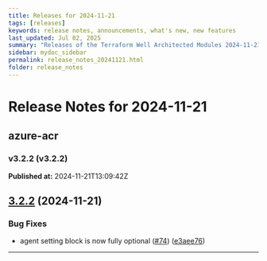 ```yaml
---
title: Releases for 2024-11-21
tags: [releases]
keywords: release notes, announcements, what's new, new features
last_updated: Jul 02, 2025
summary: "Releases of the Terraform Well Architected Modules 2024-11-21"
sidebar: mydoc_sidebar
permalink: release_notes_20241121.html
folder: release_notes
---
```


# Release Notes for 2024-11-21

## azure-acr
### v3.2.2 (v3.2.2)
**Published at:** 2024-11-21T13:09:42Z

## [3.2.2](https://github.com/CloudNationHQ/terraform-azure-acr/compare/v3.2.1...v3.2.2) (2024-11-21)


### Bug Fixes

* agent setting block is now fully optional ([#74](https://github.com/CloudNationHQ/terraform-azure-acr/issues/74)) ([e3aee76](https://github.com/CloudNationHQ/terraform-azure-acr/commit/e3aee76a4477b2169f26bd42fedaea3a01840643))

---

